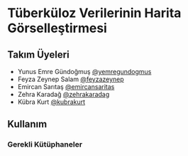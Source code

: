 # Tüberküloz Verilerinin Harita Görselleştirmesi

## Takım Üyeleri

- Yunus Emre Gündoğmuş [@yemregundogmus](https://github.com/yemregundogmus)
- Feyza Zeynep Salam [@feyzazeynep](https://github.com/feyzazeynep)
- Emircan Sarıtaş [@emircansaritas](https://github.com/emircansaritas)
- Zehra Karadağ [@zehrakaradag](https://github.com/zehrakaradag)
- Kübra Kurt [@kubrakurt](https://github.com/kubrakurt)

## Kullanım

### Gerekli Kütüphaneler

